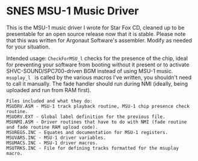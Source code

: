 SNES MSU-1 Music Driver
=======================

This is the MSU-1 music driver I wrote for Star Fox CD, cleaned up to be presentable for an open source release now that it is stable.
Please note that this was written for Argonaut Software's assembler. Modify as needed for your situation.

Intended usage:
``CheckForMSU_l`` checks for the presence of the chip, ideal for preventing your software from booting without it present or to activate SHVC-SOUND/SPC700-driven BGM instead of using MSU-1 music.
``msuplay_l	`` is called by the various macros I've written, you shouldn't need to call it manually.
The fade handler should run during NMI (ideally, being uploaded and run from RAM first).

```
Files included and what they do:
MSUDRV.ASM - MSU-1 track playback routine, MSU-1 chip presence check routine.
MSUDRV.EXT - Global label definition for the previous file.
MSUNMI.ASM - Driver routines that have to do with NMI (fade routine and fade routine RAM upload code).
MSUREGS.INC - Equates and documentation for MSU-1 registers.
MSUVARS.INC - MSU-1 driver variables.
MSUMACS.INC - MSU-1 driver macros.
MSUTRKS.INC - File for defining tracks formatted for the msuplay macro.
```
